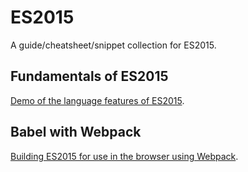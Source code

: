 # ES2015

A guide/cheatsheet/snippet collection for ES2015.

## Fundamentals of ES2015
[Demo of the language features of ES2015](https://github.com/BillyZac/es2015/tree/master/fundamentals).

## Babel with Webpack
[Building ES2015 for use in the browser using Webpack](https://github.com/BillyZac/es2015/tree/master/build-with-webpack).
